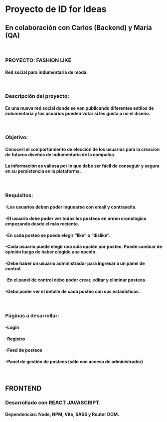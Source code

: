 # Proyecto de ID for Ideas
## En colaboración con Carlos (Backend) y María (QA)

<br>

### PROYECTO: FASHION LIKE
#### Red social para indumentaria de moda.

<br>

### Descripción del proyecto:
#### Es una nueva red social donde se van publicando diferentes estilos de indumentaria y los usuarios pueden votar si les gusta o no el diseño.

<br>

### Objetivo:
#### Conocerl el comportamiento de elección de los usuarios para la creación de futuros diseños de indumentaria de la compañía.
####  La información es valiosa por lo que debe ser fácil de conseguir y segura en su persistencia en la plataforma.

<br>

### Requisitos:
#### -Los usuarios deben poder loguearse con email y contraseña.
#### -El usuario debe poder ver todos los posteos en orden cronológico empezando desde el más reciente.
#### -En cada posteo se puede elegir “like” o “dislike”.
#### -Cada usuario puede elegir una sola opción por posteo. Puede cambiar de opinión luego de haber elegido una opción.
#### -Debe haber un usuario administrador para ingresar a un panel de control.
#### -En el panel de control debo poder crear, editar y eliminar posteos.
#### -Debo poder ver el detalle de cada posteo con sus estadísticas.

<br>

### Páginas a desarrollar:
#### -Login
#### -Registro
#### -Feed de posteos
#### -Panel de gestión de posteos (sólo con acceso de administrador)

<br>

## FRONTEND
### Desarrollado con REACT JAVASCRIPT.
#### Dependencias: Node, NPM, Vite, SASS y Router DOM.